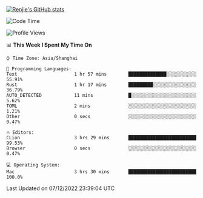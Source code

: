 [![Renjie's GitHub stats](https://github-readme-stats.vercel.app/api?username=liurenjie1024&show_icons=true&theme=chartreuse-dark)](https://github.com/anuraghazra/github-readme-stats)

<!--START_SECTION:waka-->
![Code Time](http://img.shields.io/badge/Code%20Time-390%20hrs%2046%20mins-blue)

![Profile Views](http://img.shields.io/badge/Profile%20Views-25-blue)

📊 **This Week I Spent My Time On** 

```text
⌚︎ Time Zone: Asia/Shanghai

💬 Programming Languages: 
Text                     1 hr 57 mins        ██████████████░░░░░░░░░░░   55.91% 
Rust                     1 hr 17 mins        █████████░░░░░░░░░░░░░░░░   36.79% 
AUTO_DETECTED            11 mins             █░░░░░░░░░░░░░░░░░░░░░░░░   5.62% 
TOML                     2 mins              ░░░░░░░░░░░░░░░░░░░░░░░░░   1.21% 
Other                    0 secs              ░░░░░░░░░░░░░░░░░░░░░░░░░   0.47%

🔥 Editors: 
CLion                    3 hrs 29 mins       █████████████████████████   99.53% 
Browser                  0 secs              ░░░░░░░░░░░░░░░░░░░░░░░░░   0.47%

💻 Operating System: 
Mac                      3 hrs 30 mins       █████████████████████████   100.0%

```


 Last Updated on 07/12/2022 23:39:04 UTC
<!--END_SECTION:waka-->

